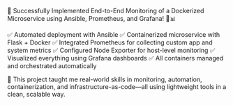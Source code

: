 🚀 Successfully Implemented End-to-End Monitoring of a Dockerized Microservice using Ansible, Prometheus, and Grafana! 🐳📊

✅ Automated deployment with Ansible
✅ Containerized microservice with Flask + Docker
✅ Integrated Prometheus for collecting custom app and system metrics
✅ Configured Node Exporter for host-level monitoring
✅ Visualized everything using Grafana dashboards
✅ All containers managed and orchestrated automatically

📌 This project taught me real-world skills in monitoring, automation, containerization, and infrastructure-as-code—all using lightweight tools in a clean, scalable way.

